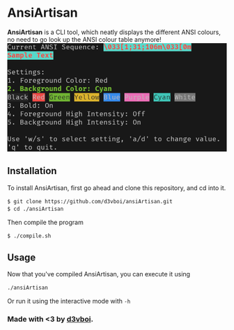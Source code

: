 # AnsiArtisan

**AnsiArtisan** is a CLI tool, which neatly displays the different ANSI colours, no need to go look up the ANSI colour table anymore!
![Screenshot](./media/Screenshot_20240709_230352.png)
## Installation
To install AnsiArtisan, first go ahead and clone this repository, and cd into it.
```sh
$ git clone https://github.com/d3vboi/ansiArtisan.git
$ cd ./ansiArtisan
```
Then compile the program
```sh
$ ./compile.sh
```

## Usage
Now that you've compiled AnsiArtisan, you can execute it using 
```sh
./ansiArtisan
```

Or run it using the interactive mode with `-h`
### Made with <3 by [d3vboi](https://github.com/d3vboi).
